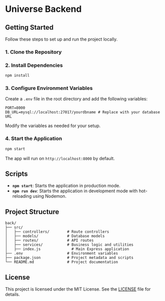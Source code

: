 # Universe Backend

## Getting Started

Follow these steps to set up and run the project locally.

### 1. Clone the Repository

### 2. Install Dependencies

```bash
npm install
```

### 3. Configure Environment Variables

Create a `.env` file in the root directory and add the following variables:

```env
PORT=8000
DB_URL=mysql://localhost:27017/yourdbname # Replace with your database URL
```

Modify the variables as needed for your setup.

### 4. Start the Application

```bash
npm start
```

The app will run on `http://localhost:8000` by default.

## Scripts

- **`npm start`**: Starts the application in production mode.
- **`npm run dev`**: Starts the application in development mode with hot-reloading using Nodemon.

## Project Structure

```plaintext
back/
├── src/
│   ├── controllers/        # Route controllers
│   ├── models/             # Database models
│   ├── routes/             # API routes
│   ├── services/           # Business logic and utilities
│   ├── index.js              # Main Express application
├── .env                    # Environment variables
├── package.json            # Project metadata and scripts
└── README.md               # Project documentation
```

## License

This project is licensed under the MIT License. See the [LICENSE](LICENSE) file for details.